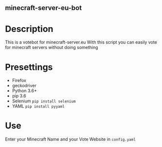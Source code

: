 ## minecraft-server-eu-bot

# Description
This is a votebot for minecraft-server.eu
With this script you can easily vote for minecraft
servers without doing something

# Presettings

- Firefox
- geckodriver
- Python 3.6+
- pip 3.6
- Selenium ```` pip install selenium ````
- YAML ```` pip install pyyaml ````


# Use
Enter your Minecraft Name and your Vote Website in ````config.yaml````
